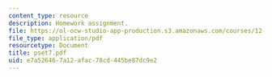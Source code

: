```yaml
---
content_type: resource
description: Homework assignment.
file: https://ol-ocw-studio-app-production.s3.amazonaws.com/courses/12-800-fluid-dynamics-of-the-atmosphere-and-ocean-fall-2004/e7a526467a12afac78cd445be87dc9e2_pset7.pdf
file_type: application/pdf
resourcetype: Document
title: pset7.pdf
uid: e7a52646-7a12-afac-78cd-445be87dc9e2
---
```

